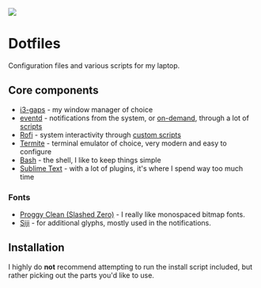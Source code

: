 ![](http://i.p3lim.net/cbd6.png)

# Dotfiles

Configuration files and various scripts for my laptop.

## Core components

- [i3-gaps](https://github.com/Airblader/i3#readme) - my window manager of choice
- [eventd](https://github.com/sardemff7/eventd#readme) - notifications from the system, or [on-demand](https://github.com/p3lim/dotfiles/blob/master/.config/eventd/scripts/popup_all), through a lot of [scripts](https://github.com/p3lim/dotfiles/tree/master/.config/eventd/scripts)
- [Rofi](https://github.com/DaveDavenport/rofi#readme) - system interactivity through [custom scripts](https://github.com/p3lim/dotfiles/tree/master/.config/rofi/scripts)
- [Termite](https://github.com/thestinger/termite#readme) - terminal emulator of choice, very modern and easy to configure
- [Bash](https://github.com/gitGNU/gnu_bash#readme) - the shell, I like to keep things simple
- [Sublime Text](https://www.sublimetext.com/) - with a lot of plugins, it's where I spend way too much time

### Fonts

- [Proggy Clean (Slashed Zero)](http://upperbounds.net/) - I really like monospaced bitmap fonts.
- [Siji](https://github.com/stark/siji#readme) - for additional glyphs, mostly used in the notifications.

## Installation

I highly do **not** recommend attempting to run the install script included, but rather picking out the parts you'd like to use.
